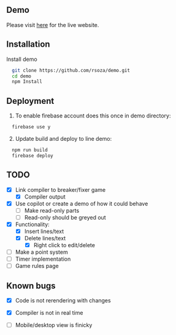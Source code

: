 
## Demo

Please visit [here](https://fir-599e4.web.app/) for the live website.

## Installation

Install demo 

```bash
  git clone https://github.com/rsoza/demo.git
  cd demo
  npm Install
```
    
## Deployment


1. To enable firebase account does this once in demo directory:

```bash
  firebase use y
```
2. Update build and deploy to line demo:
```bash
  npm run build
  firebase deploy
```


## TODO

- [X] Link compiler to breaker/fixer game
  - [X] Compiler output
- [X] Use copilot or create a demo of how it could behave
  - [ ] Make read-only parts
  - [ ] Read-only should be greyed out 
- [X] Functionality:
  - [X] Insert lines/text
  - [X] Delete lines/text
    - [X] Right click to edit/delete
- [ ] Make a point system
- [ ] Timer implementation
- [ ] Game rules page

 ## Known bugs

  - [X] Code is not rerendering with changes
  - [X] Compiler is not in real time
  - [ ] Mobile/desktop view is finicky 
 


